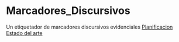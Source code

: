 # Marcadores_Discursivos
Un etiquetador de marcadores discursivos evidenciales
[Planificacion](https://github.com/users/dennis-duran/projects/1/views/1?system_template=team_planning)
[Estado del arte](https://docs.google.com/spreadsheets/d/1-X1G09QMtlhIuTqrC3pn2tiZRO57odBfABsdkl1XyEc/edit)
